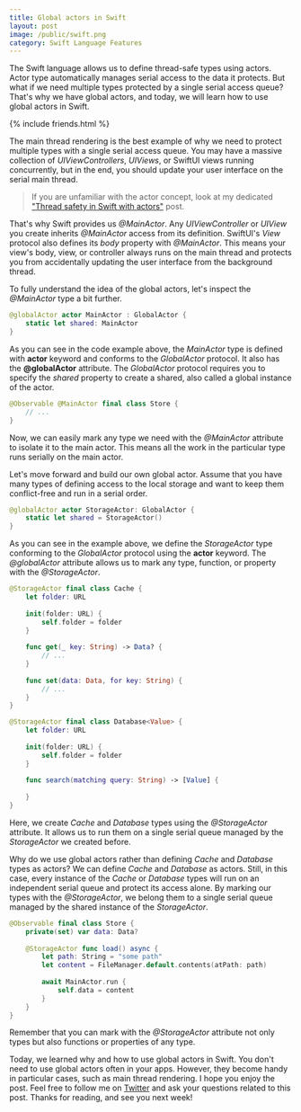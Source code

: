 ```yaml
---
title: Global actors in Swift
layout: post
image: /public/swift.png
category: Swift Language Features
---
```


The Swift language allows us to define thread-safe types using actors. Actor type automatically manages serial access to the data it protects. But what if we need multiple types protected by a single serial access queue? That's why we have global actors, and today, we will learn how to use global actors in Swift.

{% include friends.html %}

The main thread rendering is the best example of why we need to protect multiple types with a single serial access queue. You may have a massive collection of *UIViewControllers*, *UIViews*, or SwiftUI views running concurrently, but in the end, you should update your user interface on the serial main thread. 

> If you are unfamiliar with the actor concept, look at my dedicated ["Thread safety in Swift with actors"](/2023/09/19/thread-safety-in-swift-with-actors/) post.

That's why Swift provides us *@MainActor*. Any *UIViewController* or *UIView* you create inherits *@MainActor* access from its definition. SwiftUI's *View* protocol also defines its *body* property with *@MainActor*. This means your view's body, view, or controller always runs on the main thread and protects you from accidentally updating the user interface from the background thread.

To fully understand the idea of the global actors, let's inspect the *@MainActor* type a bit further.

```swift
@globalActor actor MainActor : GlobalActor {
    static let shared: MainActor
}
```

As you can see in the code example above, the *MainActor* type is defined with **actor** keyword and conforms to the *GlobalActor* protocol. It also has the **@globalActor** attribute. The *GlobalActor* protocol requires you to specify the *shared* property to create a shared, also called a global instance of the actor. 

```swift
@Observable @MainActor final class Store {
    // ...
}
```

Now, we can easily mark any type we need with the *@MainActor* attribute to isolate it to the main actor. This means all the work in the particular type runs serially on the main actor.	

Let's move forward and build our own global actor. Assume that you have many types of defining access to the local storage and want to keep them conflict-free and run in a serial order.

```swift
@globalActor actor StorageActor: GlobalActor {
    static let shared = StorageActor()
}
```

As you can see in the example above, we define the *StorageActor* type conforming to the *GlobalActor* protocol using the **actor** keyword. The *@globalActor* attribute allows us to mark any type, function, or property with the *@StorageActor*.

```swift
@StorageActor final class Cache {
    let folder: URL
    
    init(folder: URL) {
        self.folder = folder
    }
    
    func get(_ key: String) -> Data? {
        // ...
    }
    
    func set(data: Data, for key: String) {
        // ...
    }
}

@StorageActor final class Database<Value> {
    let folder: URL
    
    init(folder: URL) {
        self.folder = folder
    }
    
    func search(matching query: String) -> [Value] {
        
    }
}
```

Here, we create *Сache* and *Database* types using the *@StorageActor* attribute. It allows us to run them on a single serial queue managed by the *StorageActor* we created before. 

Why do we use global actors rather than defining *Cache* and *Database* types as actors? We can define *Cache* and *Database* as actors. Still, in this case, every instance of the *Cache* or *Database* types will run on an independent serial queue and protect its access alone. By marking our types with the *@StorageActor*, we belong them to a single serial queue managed by the shared instance of the *StorageActor*.

```swift
@Observable final class Store {
    private(set) var data: Data?
    
    @StorageActor func load() async {
        let path: String = "some path"
        let content = FileManager.default.contents(atPath: path)
        
        await MainActor.run {
            self.data = content
        }
    }
}
```

Remember that you can mark with the *@StorageActor* attribute not only types but also functions or properties of any type.

Today, we learned why and how to use global actors in Swift. You don't need to use global actors often in your apps. However, they become handy in particular cases, such as main thread rendering. I hope you enjoy the post. Feel free to follow me on [Twitter](https://twitter.com/mecid) and ask your questions related to this post. Thanks for reading, and see you next week!
